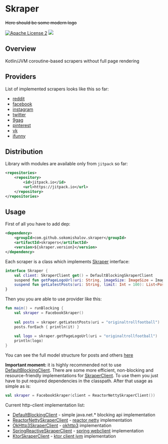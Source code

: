Skraper
========
~~Here should be some modern logo~~

[![Apache License 2](https://img.shields.io/badge/license-ASF2-blue.svg)](https://www.apache.org/licenses/LICENSE-2.0.txt)
[![](https://jitpack.io/v/sokomishalov/skraper.svg)](https://jitpack.io/#sokomishalov/skraper)

## Overview
Kotlin/JVM coroutine-based scrapers without full page rendering

## Providers
List of implemented scrapers looks like this so far:
- [reddit](https://www.reddit.com)
- [facebook](https://www.facebook.com)
- [instagram](https://www.instagram.com)
- [twitter](https://twitter.com)
- [9gag](https://9gag.com)
- [pinterest](https://www.pinterest.com)
- [vk](https://vk.com)
- [ifunny](https://ifunny.co)

## Distribution
Library with modules are available only from `jitpack` so far:
```xml
<repositories>
    <repository>
        <id>jitpack.io</id>
        <url>https://jitpack.io</url>
    </repository>
</repositories>
```

## Usage
First of all you have to add dep:
```xml
<dependency>
    <groupId>com.github.sokomishalov.skraper</groupId>
    <artifactId>skrapers</artifactId>
    <version>${skraper.version}</version>
</dependency>
```

Each scraper is a class which implements [Skraper](skraper-core/src/main/kotlin/ru/sokomishalov/skraper/Skraper.kt) interface:
```kotlin
interface Skraper {
    val client: SkraperClient get() = DefaultBlockingSkraperClient
    suspend fun getPageLogoUrl(uri: String, imageSize: ImageSize = ImageSize.SMALL): String?
    suspend fun getLatestPosts(uri: String, limit: Int = 100): List<Post>
}
```

Then you you are able to use provider like this:
```kotlin
fun main() = runBlocking {
    val skraper = FacebookSkraper()
    
    val posts = skraper.getLatestPosts(uri = "originaltrollfootball")
    posts.forEach { println(it) }
    
    val logo = skraper.getPageLogoUrl(uri = "originaltrollfootball")
    println(logo)
}
```
You can see the full model structure for posts and others [here](skraper-core/src/main/kotlin/ru/sokomishalov/skraper/model)

**Important moment:** it is highly recommended not to use [DefaultBlockingClient](skraper-core/src/main/kotlin/ru/sokomishalov/skraper/client/jdk/DefaultBlockingSkraperClient.kt).
There are some more efficient, non-blocking and resource-friendly implementations for [SkraperClient](skraper-core/src/main/kotlin/ru/sokomishalov/skraper/SkraperClient.kt).
To use them you just have to put required dependencies in the classpath.
After that usage as simple as is:
```kotlin
val skraper = FacebookSkraper(client = ReactorNettySkraperClient())
``` 

Current http-client implementation list:
- [DefaultBlockingClient](skraper-core/src/main/kotlin/ru/sokomishalov/skraper/client/jdk/DefaultBlockingSkraperClient.kt) - simple java.net.* blocking api implementation
- [ReactorNettySkraperClient](skraper-core/src/main/kotlin/ru/sokomishalov/skraper/client/reactornetty/ReactorNettySkraperClient.kt) - [reactor netty](https://mvnrepository.com/artifact/io.projectreactor.netty/reactor-netty) implementation
- [OkHttp3SkraperClient](skraper-core/src/main/kotlin/ru/sokomishalov/skraper/client/okhttp3/OkHttp3SkraperClient.kt) - [okhttp3](https://mvnrepository.com/artifact/com.squareup.okhttp3/okhttp) implementation
- [SpringReactiveSkraperClient](skraper-core/src/main/kotlin/ru/sokomishalov/skraper/client/spring/SpringReactiveSkraperClient.kt) - [spring webclient](https://mvnrepository.com/artifact/org.springframework/spring-webflux) implementation
- [KtorSkraperClient](skraper-core/src/main/kotlin/ru/sokomishalov/skraper/client/ktor/KtorSkraperClient.kt) - [ktor client jvm](https://mvnrepository.com/artifact/io.ktor/ktor-client-core-jvm) implementation
